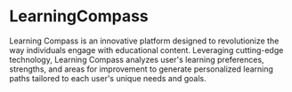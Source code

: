 # LearningCompass
Learning Compass is an innovative platform designed to revolutionize the way individuals engage with educational content. Leveraging cutting-edge technology, Learning Compass analyzes user's learning preferences, strengths, and areas for improvement to generate personalized learning paths tailored to each user's unique needs and goals.
